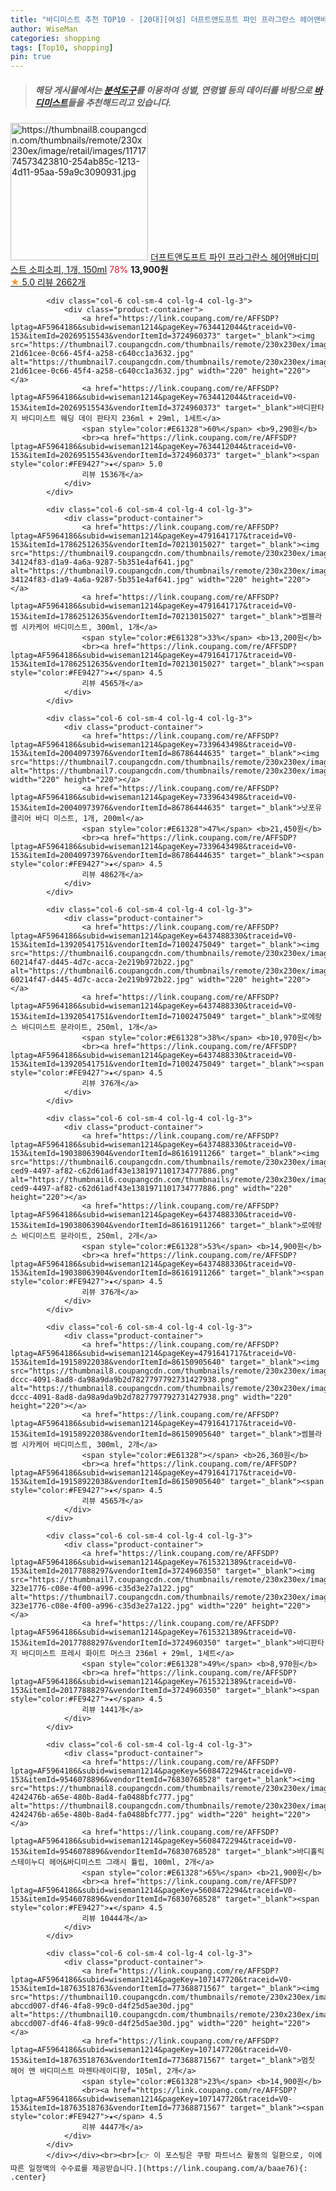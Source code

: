 ```yaml
---
title: "바디미스트 추천 TOP10 - [20대][여성] 더프트앤도프트 파인 프라그란스 헤어앤바디미스트 소피소피, 1개, 150ml"
author: WiseMan
categories: shopping
tags: [Top10, shopping]
pin: true
---
```


> ##### 해당 게시물에서는 [**분석도구**](https://itemscout.io/)를 이용하여 **성별**, **연령별** 등의 데이터를 바탕으로 [**바디미스트**](https://link.coupang.com/a/baae76)들을 추천해드리고 있습니다.
<div class="container"><div class="row">
            <div class="col-6 col-sm-4 col-lg-4 col-lg-3">
                <div class="product-container">
                    <a href="https://link.coupang.com/re/AFFSDP?lptag=AF5964186&subid=wiseman1214&pageKey=7297217768&traceid=V0-153&itemId=2490200106&vendorItemId=3001622811" target="_blank"><img src="https://thumbnail8.coupangcdn.com/thumbnails/remote/230x230ex/image/retail/images/1171774573423810-254ab85c-1213-4d11-95aa-59a9c3090931.jpg" alt="https://thumbnail8.coupangcdn.com/thumbnails/remote/230x230ex/image/retail/images/1171774573423810-254ab85c-1213-4d11-95aa-59a9c3090931.jpg" width="220" height="220"></a>
                    <a href="https://link.coupang.com/re/AFFSDP?lptag=AF5964186&subid=wiseman1214&pageKey=7297217768&traceid=V0-153&itemId=2490200106&vendorItemId=3001622811" target="_blank">더프트앤도프트 파인 프라그란스 헤어앤바디미스트 소피소피, 1개, 150ml</a>
                    <span style="color:#E61328">78%</span> <b>13,900원</b>
                    <br><a href="https://link.coupang.com/re/AFFSDP?lptag=AF5964186&subid=wiseman1214&pageKey=7297217768&traceid=V0-153&itemId=2490200106&vendorItemId=3001622811" target="_blank"><span style="color:#FE9427">★</span> 5.0
                    리뷰 2662개</a>
                </div>
            </div>
            
            <div class="col-6 col-sm-4 col-lg-4 col-lg-3">
                <div class="product-container">
                    <a href="https://link.coupang.com/re/AFFSDP?lptag=AF5964186&subid=wiseman1214&pageKey=7634412044&traceid=V0-153&itemId=20269515543&vendorItemId=3724960373" target="_blank"><img src="https://thumbnail7.coupangcdn.com/thumbnails/remote/230x230ex/image/retail/images/4330553993612641-21d61cee-0c66-45f4-a258-c640cc1a3632.jpg" alt="https://thumbnail7.coupangcdn.com/thumbnails/remote/230x230ex/image/retail/images/4330553993612641-21d61cee-0c66-45f4-a258-c640cc1a3632.jpg" width="220" height="220"></a>
                    <a href="https://link.coupang.com/re/AFFSDP?lptag=AF5964186&subid=wiseman1214&pageKey=7634412044&traceid=V0-153&itemId=20269515543&vendorItemId=3724960373" target="_blank">바디판타지 바디미스트 웨딩 데이 판타지 236ml + 29ml, 1세트</a>
                    <span style="color:#E61328">60%</span> <b>9,290원</b>
                    <br><a href="https://link.coupang.com/re/AFFSDP?lptag=AF5964186&subid=wiseman1214&pageKey=7634412044&traceid=V0-153&itemId=20269515543&vendorItemId=3724960373" target="_blank"><span style="color:#FE9427">★</span> 5.0
                    리뷰 1536개</a>
                </div>
            </div>
            
            <div class="col-6 col-sm-4 col-lg-4 col-lg-3">
                <div class="product-container">
                    <a href="https://link.coupang.com/re/AFFSDP?lptag=AF5964186&subid=wiseman1214&pageKey=4791641717&traceid=V0-153&itemId=17862512635&vendorItemId=70213015027" target="_blank"><img src="https://thumbnail9.coupangcdn.com/thumbnails/remote/230x230ex/image/retail/images/3045102550943506-34124f83-d1a9-4a6a-9287-5b351e4af641.jpg" alt="https://thumbnail9.coupangcdn.com/thumbnails/remote/230x230ex/image/retail/images/3045102550943506-34124f83-d1a9-4a6a-9287-5b351e4af641.jpg" width="220" height="220"></a>
                    <a href="https://link.coupang.com/re/AFFSDP?lptag=AF5964186&subid=wiseman1214&pageKey=4791641717&traceid=V0-153&itemId=17862512635&vendorItemId=70213015027" target="_blank">썸블라썸 시카케어 바디미스트, 300ml, 1개</a>
                    <span style="color:#E61328">33%</span> <b>13,200원</b>
                    <br><a href="https://link.coupang.com/re/AFFSDP?lptag=AF5964186&subid=wiseman1214&pageKey=4791641717&traceid=V0-153&itemId=17862512635&vendorItemId=70213015027" target="_blank"><span style="color:#FE9427">★</span> 4.5
                    리뷰 4565개</a>
                </div>
            </div>
            
            <div class="col-6 col-sm-4 col-lg-4 col-lg-3">
                <div class="product-container">
                    <a href="https://link.coupang.com/re/AFFSDP?lptag=AF5964186&subid=wiseman1214&pageKey=7339643498&traceid=V0-153&itemId=20040973976&vendorItemId=86786444635" target="_blank"><img src="https://thumbnail7.coupangcdn.com/thumbnails/remote/230x230ex/image/vendor_inventory/e274/168171f193fcd34ea82ef1ccb51011cb6684b441e605ebb711eda26458e1.jpg" alt="https://thumbnail7.coupangcdn.com/thumbnails/remote/230x230ex/image/vendor_inventory/e274/168171f193fcd34ea82ef1ccb51011cb6684b441e605ebb711eda26458e1.jpg" width="220" height="220"></a>
                    <a href="https://link.coupang.com/re/AFFSDP?lptag=AF5964186&subid=wiseman1214&pageKey=7339643498&traceid=V0-153&itemId=20040973976&vendorItemId=86786444635" target="_blank">낫포유 클리어 바디 미스트, 1개, 200ml</a>
                    <span style="color:#E61328">47%</span> <b>21,450원</b>
                    <br><a href="https://link.coupang.com/re/AFFSDP?lptag=AF5964186&subid=wiseman1214&pageKey=7339643498&traceid=V0-153&itemId=20040973976&vendorItemId=86786444635" target="_blank"><span style="color:#FE9427">★</span> 4.5
                    리뷰 4862개</a>
                </div>
            </div>
            
            <div class="col-6 col-sm-4 col-lg-4 col-lg-3">
                <div class="product-container">
                    <a href="https://link.coupang.com/re/AFFSDP?lptag=AF5964186&subid=wiseman1214&pageKey=6437488330&traceid=V0-153&itemId=13920541751&vendorItemId=71002475049" target="_blank"><img src="https://thumbnail6.coupangcdn.com/thumbnails/remote/230x230ex/image/retail/images/3126237427341223-60214f47-d445-4d7c-acca-2e219b972b22.jpg" alt="https://thumbnail6.coupangcdn.com/thumbnails/remote/230x230ex/image/retail/images/3126237427341223-60214f47-d445-4d7c-acca-2e219b972b22.jpg" width="220" height="220"></a>
                    <a href="https://link.coupang.com/re/AFFSDP?lptag=AF5964186&subid=wiseman1214&pageKey=6437488330&traceid=V0-153&itemId=13920541751&vendorItemId=71002475049" target="_blank">로에랑스 바디미스트 문라이트, 250ml, 1개</a>
                    <span style="color:#E61328">38%</span> <b>10,970원</b>
                    <br><a href="https://link.coupang.com/re/AFFSDP?lptag=AF5964186&subid=wiseman1214&pageKey=6437488330&traceid=V0-153&itemId=13920541751&vendorItemId=71002475049" target="_blank"><span style="color:#FE9427">★</span> 4.5
                    리뷰 376개</a>
                </div>
            </div>
            
            <div class="col-6 col-sm-4 col-lg-4 col-lg-3">
                <div class="product-container">
                    <a href="https://link.coupang.com/re/AFFSDP?lptag=AF5964186&subid=wiseman1214&pageKey=6437488330&traceid=V0-153&itemId=19038063904&vendorItemId=86161911266" target="_blank"><img src="https://thumbnail6.coupangcdn.com/thumbnails/remote/230x230ex/image/retail/images/b776a563-ced9-4497-af82-c62d61adf43e1381971101734777886.png" alt="https://thumbnail6.coupangcdn.com/thumbnails/remote/230x230ex/image/retail/images/b776a563-ced9-4497-af82-c62d61adf43e1381971101734777886.png" width="220" height="220"></a>
                    <a href="https://link.coupang.com/re/AFFSDP?lptag=AF5964186&subid=wiseman1214&pageKey=6437488330&traceid=V0-153&itemId=19038063904&vendorItemId=86161911266" target="_blank">로에랑스 바디미스트 문라이트, 250ml, 2개</a>
                    <span style="color:#E61328">53%</span> <b>14,900원</b>
                    <br><a href="https://link.coupang.com/re/AFFSDP?lptag=AF5964186&subid=wiseman1214&pageKey=6437488330&traceid=V0-153&itemId=19038063904&vendorItemId=86161911266" target="_blank"><span style="color:#FE9427">★</span> 4.5
                    리뷰 376개</a>
                </div>
            </div>
            
            <div class="col-6 col-sm-4 col-lg-4 col-lg-3">
                <div class="product-container">
                    <a href="https://link.coupang.com/re/AFFSDP?lptag=AF5964186&subid=wiseman1214&pageKey=4791641717&traceid=V0-153&itemId=19158922038&vendorItemId=86150905640" target="_blank"><img src="https://thumbnail8.coupangcdn.com/thumbnails/remote/230x230ex/image/retail/images/3c03dccc-dccc-4091-8ad8-da98a9da9b2d7827797792731427938.png" alt="https://thumbnail8.coupangcdn.com/thumbnails/remote/230x230ex/image/retail/images/3c03dccc-dccc-4091-8ad8-da98a9da9b2d7827797792731427938.png" width="220" height="220"></a>
                    <a href="https://link.coupang.com/re/AFFSDP?lptag=AF5964186&subid=wiseman1214&pageKey=4791641717&traceid=V0-153&itemId=19158922038&vendorItemId=86150905640" target="_blank">썸블라썸 시카케어 바디미스트, 300ml, 2개</a>
                    <span style="color:#E61328"></span> <b>26,360원</b>
                    <br><a href="https://link.coupang.com/re/AFFSDP?lptag=AF5964186&subid=wiseman1214&pageKey=4791641717&traceid=V0-153&itemId=19158922038&vendorItemId=86150905640" target="_blank"><span style="color:#FE9427">★</span> 4.5
                    리뷰 4565개</a>
                </div>
            </div>
            
            <div class="col-6 col-sm-4 col-lg-4 col-lg-3">
                <div class="product-container">
                    <a href="https://link.coupang.com/re/AFFSDP?lptag=AF5964186&subid=wiseman1214&pageKey=7615321389&traceid=V0-153&itemId=20177888297&vendorItemId=3724960350" target="_blank"><img src="https://thumbnail7.coupangcdn.com/thumbnails/remote/230x230ex/image/retail/images/2445631751689763-323e1776-c08e-4f00-a996-c35d3e27a122.jpg" alt="https://thumbnail7.coupangcdn.com/thumbnails/remote/230x230ex/image/retail/images/2445631751689763-323e1776-c08e-4f00-a996-c35d3e27a122.jpg" width="220" height="220"></a>
                    <a href="https://link.coupang.com/re/AFFSDP?lptag=AF5964186&subid=wiseman1214&pageKey=7615321389&traceid=V0-153&itemId=20177888297&vendorItemId=3724960350" target="_blank">바디판타지 바디미스트 프레시 화이트 머스크 236ml + 29ml, 1세트</a>
                    <span style="color:#E61328">49%</span> <b>8,970원</b>
                    <br><a href="https://link.coupang.com/re/AFFSDP?lptag=AF5964186&subid=wiseman1214&pageKey=7615321389&traceid=V0-153&itemId=20177888297&vendorItemId=3724960350" target="_blank"><span style="color:#FE9427">★</span> 4.5
                    리뷰 1441개</a>
                </div>
            </div>
            
            <div class="col-6 col-sm-4 col-lg-4 col-lg-3">
                <div class="product-container">
                    <a href="https://link.coupang.com/re/AFFSDP?lptag=AF5964186&subid=wiseman1214&pageKey=5608472294&traceid=V0-153&itemId=9546078896&vendorItemId=76830768528" target="_blank"><img src="https://thumbnail8.coupangcdn.com/thumbnails/remote/230x230ex/image/retail/images/4424731559337342-4242476b-a65e-480b-8ad4-fa0488bfc777.jpg" alt="https://thumbnail8.coupangcdn.com/thumbnails/remote/230x230ex/image/retail/images/4424731559337342-4242476b-a65e-480b-8ad4-fa0488bfc777.jpg" width="220" height="220"></a>
                    <a href="https://link.coupang.com/re/AFFSDP?lptag=AF5964186&subid=wiseman1214&pageKey=5608472294&traceid=V0-153&itemId=9546078896&vendorItemId=76830768528" target="_blank">바디홀릭 스테이누디 헤어&바디미스트 그래시 튤립, 100ml, 2개</a>
                    <span style="color:#E61328">65%</span> <b>21,900원</b>
                    <br><a href="https://link.coupang.com/re/AFFSDP?lptag=AF5964186&subid=wiseman1214&pageKey=5608472294&traceid=V0-153&itemId=9546078896&vendorItemId=76830768528" target="_blank"><span style="color:#FE9427">★</span> 4.5
                    리뷰 10444개</a>
                </div>
            </div>
            
            <div class="col-6 col-sm-4 col-lg-4 col-lg-3">
                <div class="product-container">
                    <a href="https://link.coupang.com/re/AFFSDP?lptag=AF5964186&subid=wiseman1214&pageKey=107147720&traceid=V0-153&itemId=18763518763&vendorItemId=77368871567" target="_blank"><img src="https://thumbnail10.coupangcdn.com/thumbnails/remote/230x230ex/image/retail/images/4340800574451776-abccd007-df46-4fa8-99c0-d4f25d5ae30d.jpg" alt="https://thumbnail10.coupangcdn.com/thumbnails/remote/230x230ex/image/retail/images/4340800574451776-abccd007-df46-4fa8-99c0-d4f25d5ae30d.jpg" width="220" height="220"></a>
                    <a href="https://link.coupang.com/re/AFFSDP?lptag=AF5964186&subid=wiseman1214&pageKey=107147720&traceid=V0-153&itemId=18763518763&vendorItemId=77368871567" target="_blank">멈칫 헤어 앤 바디미스트 마젠타레이디향, 105ml, 2개</a>
                    <span style="color:#E61328">23%</span> <b>14,900원</b>
                    <br><a href="https://link.coupang.com/re/AFFSDP?lptag=AF5964186&subid=wiseman1214&pageKey=107147720&traceid=V0-153&itemId=18763518763&vendorItemId=77368871567" target="_blank"><span style="color:#FE9427">★</span> 4.5
                    리뷰 4447개</a>
                </div>
            </div>
            </div></div><br><br>[👉 이 포스팅은 쿠팡 파트너스 활동의 일환으로, 이에 따른 일정액의 수수료를 제공받습니다.](https://link.coupang.com/a/baae76){: .center}
